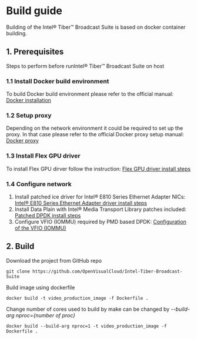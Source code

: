 # Build guide

Building of the Intel® Tiber™ Broadcast Suite is based on docker container building.

## 1. Prerequisites

Steps to perform before runIntel® Tiber™ Broadcast Suite on host

### 1.1 Install Docker build environment

To build Docker build environment please refer to the official manual: [Docker installation](https://docs.docker.com/engine/install/ubuntu/)

### 1.2 Setup proxy

Depending on the network environment it could be required to set up the proxy. In that case please refer to the official Docker proxy setup manual: [Docker proxy](https://docs.docker.com/network/proxy/)

### 1.3 Install Flex GPU driver

To install Flex GPU dirver follow the instruction: [Flex GPU driver install steps](https://dgpu-docs.intel.com/driver/installation.html#ubuntu-install-steps)

### 1.4 Configure network

1.  Install patched ice driver for Intel® E810 Series Ethernet Adapter NICs:
    [Intel® E810 Series Ethernet Adapter driver install steps](https://github.com/OpenVisualCloud/Media-Transport-Library/blob/main/docs/e810.md)
2.  Install Data Plain with Intel® Media Transport Library patches included:
    [Patched DPDK install steps](https://github.com/OpenVisualCloud/Media-Transport-Library/blob/main/docs/build.md)
3. Configure VFIO (IOMMU) required by PMD based DPDK:
    [Configuration of the VFIO (IOMMU)](https://github.com/OpenVisualCloud/Media-Transport-Library/blob/main/docs/run.md)

## 2. Build


Download the project from GitHub repo
```
git clone https://github.com/OpenVisualCloud/Intel-Tiber-Broadcast-Suite
```

Build image using dockerfile
```
docker build -t video_production_image -f Dockerfile .
```

Change number of cores used to build by make can be changed  by _--build-arg nproc={number of proc}_

```
docker build --build-arg nproc=1 -t video_production_image -f Dockerfile .
```
